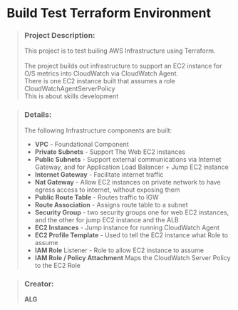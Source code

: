 

# Build Test Terraform Environment

>### **Project Description:**<br>
>This project is to test builing AWS Infrastructure using Terraform.<br>  
>The project builds out infrastructure to support an EC2 instance for O/S metrics into CloudWatch via CloudWatch Agent.<br>
>There is one EC2 instance built that assumes a role CloudWatchAgentServerPolicy<br>
>This is about skills development

>### **Details:**
>The following Infrastructure components are built:<br>
>- **VPC** - Foundational Component
>- **Private Subnets** - Support The Web EC2 instances
>- **Public Subnets** - Support external communications via Internet Gateway, and for Application Load Balancer + Jump EC2 instance
>- **Internet Gateway** - Facilitate internet traffic
>- **Nat Gateway** - Allow EC2 instances on private network to have egress access to internet, without exposing them
>- **Public Route Table** - Routes traffic to IGW
>- **Route Association** - Assigns route table to a subnet
>- **Security Group** - two security groups one for web EC2 instances, and the other for jump EC2 instance and the ALB
>- **EC2 Instances** - Jump instance for running CloudWatch Agent
>- **EC2 Profile Template** - Used to tell the EC2 instance what Role to assume
>- **IAM Role** Listener - Role to allow  EC2 instance to assume 
>- **IAM Role / Policy Attachment** Maps the CloudWatch Server Policy to the EC2 Role
> 


>### **Creator:**<br>
>**ALG**

